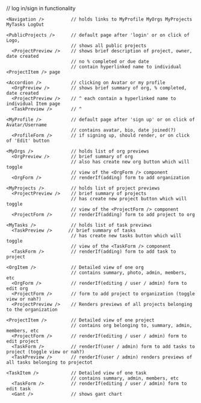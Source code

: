 <App />
  <Auth />                  // log in/sign in functionality
  <Dashboard />

    <Navigation />          // holds links to MyProfile MyOrgs MyProjects MyTasks LogOut

    <PublicProjects />      // default page after 'login' or on click of Logo,
                            // shows all public projects
      <ProjectPreview />    // shows brief description of project, owner, date created
                            // no % completed or due date
                            // contain hyperlinked name to individual <ProjectItem /> page

    <Accordion />           // clicking on Avatar or my profile
      <OrgPreview />        // shows brief summary of org, % completed, date created
      <ProjectPreview />    // ^ each contain a hyperlinked name to individual Item page
      <TaskPreview />       // ^

    <MyProfile />           // default page after 'sign up' or on click of Avatar/Username
                            // contains avatar, bio, date joined(?)
      <ProfileForm />       // if signing up, should render, or on click of 'Edit' button

    <MyOrgs />              // holds list of org previews
      <OrgPreview />        // brief summary of org
                            // also has create new org button which will toggle
                            // view of the <OrgForm /> component
      <OrgForm />           // renderIf(adding) form to add organization

    <MyProjects />          // holds list of project previews
      <ProjectPreview />    // brief summary of projects
                            // has create new project button which will toggle
                            // view of the <ProjectForm /> component
      <ProjectForm />       // renderIf(adding) form to add project to org

    <MyTasks />             // holds list of task previews
      <TaskPreview />      // brief summary of tasks
                            // has create new tasks button which will toggle
                            // view of the <TaskForm /> component
      <TaskForm />          // renderIf(adding) form to add task to project

    <OrgItem />             // Detailed view of one org
                            // contains summary, photo, admin, members, etc
      <OrgForm />           // renderIf(editing / user / admin) form to edit org
      <ProjectForm />       // form to add project to organization (toggle view or nah?)
      <ProjectPreview />    // Renders previews of all projects belonging to the organization

    <ProjectItem />         // Detailed view of one project
                            // contains org belonging to, summary, admin, members, etc
      <ProjectForm />       // renderIf(editing / user / admin) form to edit project
      <TaskForm />          // renderIf(user / admin) form to add tasks to project (toggle view or nah?)
      <TaskPreview />       // renderIf(user / admin) renders previews of all tasks belonging to projectot

    <TaskItem />            // Detailed view of one task
                            // contains summary, admin, members, etc
      <TaskForm />          // renderIf(editing / user / admin) form to edit task
      <Gant />              // shows gant chart
